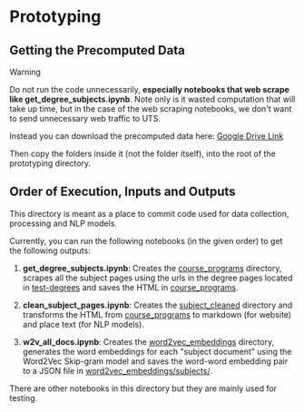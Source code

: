 # Prototyping

## Getting the Precomputed Data

> [!WARNING]  
> Do not run the code unnecessarily, **especially notebooks that web scrape like get_degree_subjects.ipynb**. Note only is it wasted computation that will take up time, but in the case of the web scraping notebooks, we don't want to send unnecessary web traffic to UTS.

Instead you can download the precomputed data here: [Google Drive Link](https://drive.google.com/drive/folders/1xwK88pElZCy7YvjvOR1VqqkPlkPmxasY?usp=sharing)

Then copy the folders inside it (not the folder itself), into the root of the prototyping directory.

## Order of Execution, Inputs and Outputs

This directory is meant as a place to commit code used for data collection, processing and NLP models.

Currently, you can run the following notebooks (in the given order) to get the following outputs:

1. **get_degree_subjects.ipynb**: Creates the [course_programs](./course_programs/) directory, scrapes all the subject pages using the urls in the degree pages located in [test-degrees](./test-degrees/) and saves the HTML in [course_programs](./course_programs/).

2. **clean_subject_pages.ipynb**: Creates the [subject_cleaned](./subjects_cleaned/) directory and transforms the HTML from [course_programs](./course_programs/) to markdown (for website) and place text (for NLP models).

3. **w2v_all_docs.ipynb**: Creates the [word2vec_embeddings](./word2vec_embeddings/) directory, generates the word embeddings for each "subject document" using the Word2Vec Skip-gram model and saves the word-word embedding pair to a JSON file in [word2vec_embeddings/subjects/](./word2vec_embeddings/subjects/).

There are other notebooks in this directory but they are mainly used for testing.
